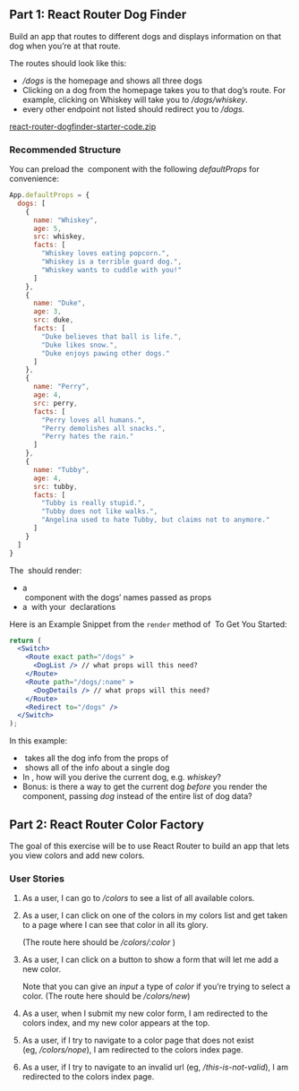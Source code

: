## **Part 1: React Router Dog Finder**

Build an app that routes to different dogs and displays information on that dog when you’re at that route.

The routes should look like this:

- */dogs* is the homepage and shows all three dogs
- Clicking on a dog from the homepage takes you to that dog’s route. For example, clicking on Whiskey will take you to */dogs/whiskey*.
- every other endpoint not listed should redirect you to */dogs.*

[react-router-dogfinder-starter-code.zip](https://s3-us-west-2.amazonaws.com/secure.notion-static.com/87cd2dac-ab3f-463d-9956-f9fcd363a4f8/react-router-dogfinder-starter-code.zip)

### **Recommended Structure**

You can preload the *<App />* component with the following *defaultProps* for convenience:

```jsx
App.defaultProps = {
  dogs: [
    {
      name: "Whiskey",
      age: 5,
      src: whiskey,
      facts: [
        "Whiskey loves eating popcorn.",
        "Whiskey is a terrible guard dog.",
        "Whiskey wants to cuddle with you!"
      ]
    },
    {
      name: "Duke",
      age: 3,
      src: duke,
      facts: [
        "Duke believes that ball is life.",
        "Duke likes snow.",
        "Duke enjoys pawing other dogs."
      ]
    },
    {
      name: "Perry",
      age: 4,
      src: perry,
      facts: [
        "Perry loves all humans.",
        "Perry demolishes all snacks.",
        "Perry hates the rain."
      ]
    },
    {
      name: "Tubby",
      age: 4,
      src: tubby,
      facts: [
        "Tubby is really stupid.",
        "Tubby does not like walks.",
        "Angelina used to hate Tubby, but claims not to anymore."
      ]
    }
  ]
}
```

The *<App />* should render:

- a *<Nav />* component with the dogs’ names passed as props
- a *<Switch>* with your *<Route />* declarations

Here is an Example Snippet from the `render` method of *<App />* To Get You Started:

```jsx
return (
  <Switch>
    <Route exact path="/dogs" >
      <DogList /> // what props will this need?
    </Route>
    <Route path="/dogs/:name" >
      <DogDetails /> // what props will this need?
    </Route>
    <Redirect to="/dogs" />
  </Switch>
);
```

In this example:

- *<DogList />* takes all the dog info from the props of *<App />*
- *<DogDetails />* shows all of the info about a single dog
- In *<DogDetails />*, how will you derive the current dog, e.g. *whiskey*?
- Bonus: is there a way to get the current dog *before* you render the component, passing *dog* instead of the entire list of dog data?

## **Part 2: React Router Color Factory**

The goal of this exercise will be to use React Router to build an app that lets you view colors and add new colors.

### **User Stories**

1. As a user, I can go to */colors* to see a list of all available colors.
2. As a user, I can click on one of the colors in my colors list and get taken to a page where I can see that color in all its glory.
    
    (The route here should be */colors/:color* )
    
3. As a user, I can click on a button to show a form that will let me add a new color.
    
    Note that you can give an *input* a type of *color* if you’re trying to select a color. (The route here should be */colors/new*)
    
4. As a user, when I submit my new color form, I am redirected to the colors index, and my new color appears at the top.
5. As a user, if I try to navigate to a color page that does not exist (eg, */colors/nope*), I am redirected to the colors index page.
6. As a user, if I try to navigate to an invalid url (eg, */this-is-not-valid*), I am redirected to the colors index page.
